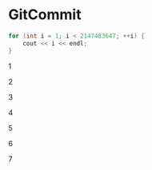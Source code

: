 # GitCommit
```cpp
for (int i = 1; i < 2147483647; ++i) {
    cout << i << endl;
}
```

1

2

3

4

5

6

7

